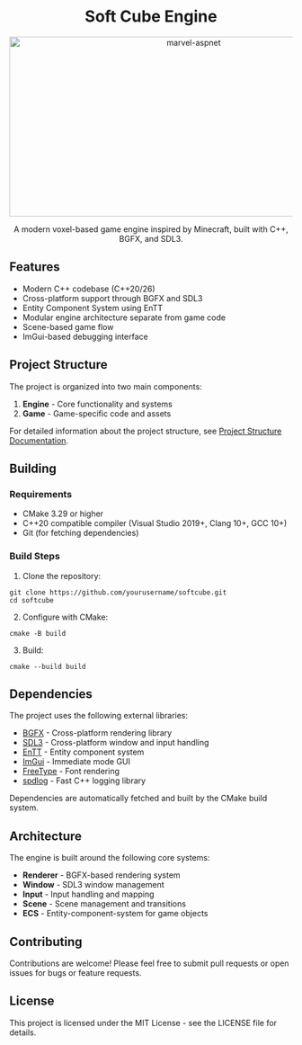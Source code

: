 <h1 id="title" align="center">Soft Cube Engine</h1>

<p align="center"><img src="https://socialify.git.ci/iRevolutionDev/softcube/image?forks=1&issues=1&name=1&owner=1&pattern=Plus&pulls=1&stargazers=1&theme=Auto" alt="marvel-aspnet" width="640" height="320" /></p>

<p align="center">A modern voxel-based game engine inspired by Minecraft, built with C++, BGFX, and SDL3.</p>

## Features

- Modern C++ codebase (C++20/26)
- Cross-platform support through BGFX and SDL3
- Entity Component System using EnTT
- Modular engine architecture separate from game code
- Scene-based game flow
- ImGui-based debugging interface

## Project Structure

The project is organized into two main components:

1. **Engine** - Core functionality and systems
2. **Game** - Game-specific code and assets

For detailed information about the project structure, see [Project Structure Documentation](docs/project_structure.md).

## Building

### Requirements

- CMake 3.29 or higher
- C++20 compatible compiler (Visual Studio 2019+, Clang 10+, GCC 10+)
- Git (for fetching dependencies)

### Build Steps

1. Clone the repository:

```
git clone https://github.com/yourusername/softcube.git
cd softcube
```

2. Configure with CMake:

```
cmake -B build
```

3. Build:

```
cmake --build build
```

## Dependencies

The project uses the following external libraries:

- [BGFX](https://github.com/bkaradzic/bgfx) - Cross-platform rendering library
- [SDL3](https://github.com/libsdl-org/SDL) - Cross-platform window and input handling
- [EnTT](https://github.com/skypjack/entt) - Entity component system
- [ImGui](https://github.com/ocornut/imgui) - Immediate mode GUI
- [FreeType](https://www.freetype.org/) - Font rendering
- [spdlog](https://github.com/gabime/spdlog) - Fast C++ logging library

Dependencies are automatically fetched and built by the CMake build system.

## Architecture

The engine is built around the following core systems:

- **Renderer** - BGFX-based rendering system
- **Window** - SDL3 window management
- **Input** - Input handling and mapping
- **Scene** - Scene management and transitions
- **ECS** - Entity-component-system for game objects

## Contributing

Contributions are welcome! Please feel free to submit pull requests or open issues for bugs or feature requests.

## License

This project is licensed under the MIT License - see the LICENSE file for details.
